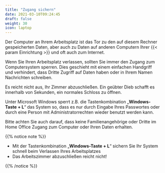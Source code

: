 ```yaml
---
title: "Zugang sichern"
date: 2021-03-10T09:24:45
draft: false
weight: 30
icon: laptop
---
```

Der Computer an Ihrem Arbeitsplatz ist das Tor zu den auf diesem Rechner gespeicherten Daten, aber auch zu Daten auf anderen Computern Ihrer {{< param Einrichtung >}} und oft auch zum Internet.

Wenn Sie Ihren Arbeitsplatz verlassen, sollten Sie immer den Zugang zum Computersystem sperren. Dies geschieht mit einem einfachen Handgriff und verhindert, dass Dritte Zugriff auf Daten haben oder in Ihrem Namen Nachrichten schreiben.

Es reicht nicht aus, Ihr Zimmer abzuschließen. Ein geübter Dieb schafft es innerhalb von Sekunden, ein normales Schloss zu öffnen.

Unter Microsoft Windows sperrt z.B. die Tastenkombination „**Windows-Taste + L**“ das System so, dass es nur durch Eingabe Ihres Passwortes oder durch eine Person mit Administratorrechten wieder benutzt werden kann.

Bitte achten Sie auch darauf, dass keine Familienangehörige oder Dritte im Home Office Zugang zum Computer oder Ihren Daten erhalten.

{{% notice note %}}

- Mit der Tastenkombination „**Windows-Taste + L**“ sichern Sie Ihr System schnell beim Verlassen Ihres Arbeitsplatzes
- Das Arbeitszimmer abzuschließen reicht nicht!

{{% /notice %}}